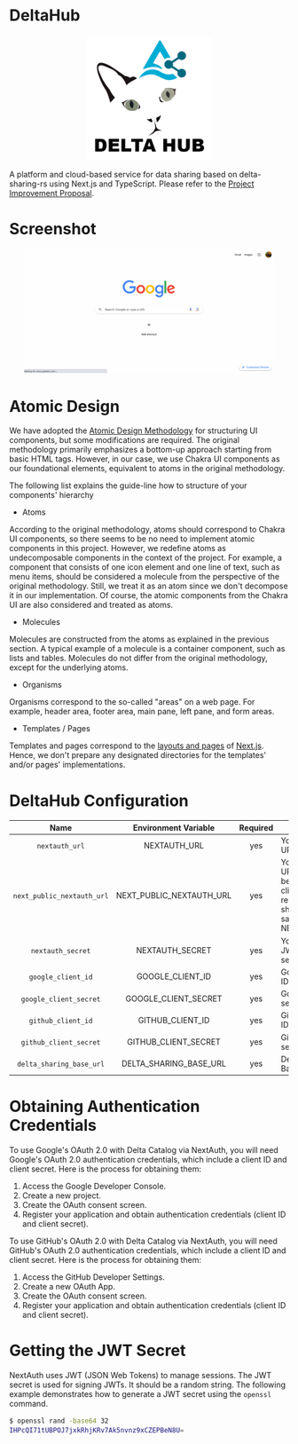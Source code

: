 DeltaHub
==============================

<p float="left" align="center">
  <img src="./docs/images/logo.png" width="225px">
</p>

A platform and cloud-based service for data sharing based on delta-sharing-rs using Next.js and TypeScript.
Please refer to the [Project Improvement Proposal](./docs/README.md).

Screenshot
==============================

<p float="left" align="center">
  <img src="./docs/images/screen.gif" width="450px">
</p>

Atomic Design
==============================

We have adopted the [Atomic Design Methodology](https://atomicdesign.bradfrost.com/) for structuring UI components, but some modifications are required.
The original methodology primarily emphasizes a bottom-up approach starting from basic HTML tags. However, in our case,
we use Chakra UI components as our foundational elements, equivalent to atoms in the original methodology.

The following list explains the guide-line how to structure of your components' hierarchy

 - Atoms

According to the original methodology, atoms should correspond to Chakra UI components, so there seems to be no need to
implement atomic components in this project. However, we redefine atoms as undecomposable components in the context of
the project. For example, a component that consists of one icon element and one line of text, such as menu items, should be
considered a molecule from the perspective of the original methodology. Still, we treat it as an atom since we don't 
decompose it in our implementation. Of course, the atomic components from the Chakra UI are also considered and treated
as atoms.

 - Molecules

Molecules are constructed from the atoms as explained in the previous section. A typical example of a molecule is a container
component, such as lists and tables. Molecules do not differ from the original methodology, except for the underlying atoms.

 - Organisms

Organisms correspond to the so-called "areas" on a web page. For example, header area, footer area, main pane, left pane, and form areas.

 - Templates / Pages
 
Templates and pages correspond to the [layouts and pages](https://nextjs.org/docs/pages/building-your-application/routing/pages-and-layouts) of [Next.js](https://nextjs.org/).
Hence, we don't prepare any designated directories for the templates' and/or pages' implementations.

DeltaHub Configuration
==============================

| Name                       | Environment Variable     | Required | Description                                                                                               |
|:--------------------------:|:------------------------:|:--------:|-----------------------------------------------------------------------------------------------------------|
| `nextauth_url`             | NEXTAUTH_URL             | yes      | Your canonical URL                                                                                        |
| `next_public_nextauth_url` | NEXT_PUBLIC_NEXTAUTH_URL | yes      | Your canonical URL which will be used for client side rendering (This should be the same as NEXTAUTH_URL) |
| `nextauth_secret`          | NEXTAUTH_SECRET          | yes      | Your NextAuth JWT encryption secret                                                                       |
| `google_client_id`         | GOOGLE_CLIENT_ID         | yes      | Google API client ID for OIDC                                                                             |
| `google_client_secret`     | GOOGLE_CLIENT_SECRET     | yes      | Google API client secret for OIDC                                                                         |
| `github_client_id`         | GITHUB_CLIENT_ID         | yes      | GitHub API client ID for OIDC                                                                             |
| `github_client_secret`     | GITHUB_CLIENT_SECRET     | yes      | GitHub API client secret for OIDC                                                                         |
| `delta_sharing_base_url`   | DELTA_SHARING_BASE_URL   | yes      | Delta Sharing RS Backend URL                                                                              |

Obtaining Authentication Credentials
==============================

To use Google's OAuth 2.0 with Delta Catalog via NextAuth, you will need Google's OAuth 2.0 authentication credentials, which include a client ID and client secret. Here is the process for obtaining them:

1. Access the Google Developer Console.
2. Create a new project.
3. Create the OAuth consent screen.
4. Register your application and obtain authentication credentials (client ID and client secret).

To use GitHub's OAuth 2.0 with Delta Catalog via NextAuth, you will need GitHub's OAuth 2.0 authentication credentials, which include a client ID and client secret. Here is the process for obtaining them:

1. Access the GitHub Developer Settings.
2. Create a new OAuth App.
3. Create the OAuth consent screen.
4. Register your application and obtain authentication credentials (client ID and client secret).

Getting the JWT Secret
==============================

NextAuth uses JWT (JSON Web Tokens) to manage sessions. The JWT secret is used for signing JWTs. It should be a random string.
The following example demonstrates how to generate a JWT secret using the `openssl` command.

```bash
$ openssl rand -base64 32
IHPcQI71tUBPOJ7jxkRhjKRv7Ak5nvnz9xCZEPBeN8U=
```
